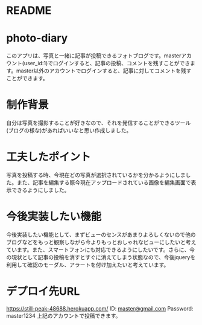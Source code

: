 # README

photo-diary
===========
  このアプリは、写真と一緒に記事が投稿できるフォトブログです。masterアカウント(user_id:1)でログインすると、記事の投稿、コメントを残すことができます。master以外のアカウントでログインすると、記事に対してコメントを残すことができます。

# 制作背景
  自分は写真を撮影することが好きなので、それを発信することができるツール(ブログの様な)があればいいなと思い作成しました。

# 工夫したポイント
  写真を投稿する時、今現在どの写真が選択されているかを分かるようにしました。また、記事を編集する際今現在アップロードされている画像を編集画面で表示できるようにしました。

# 今後実装したい機能
  今後実装したい機能として、まずビューのセンスがあまりよろしくないので他のブログなどをもっと観察しながら今よりもっとおしゃれなビューにしたいと考えています。また、スマートフォンにも対応できるようにしたいです。さらに、今の現状として記事の投稿を消すとすぐに消えてしまう状態なので、今後jqueryを利用して確認のモーダル、アラートを付け加えたいと考えています。

# デプロイ先URL
  https://still-peak-48688.herokuapp.com/
  ID: master@gmail.com
  Password: master1234
  上記のアカウントで投稿できます。